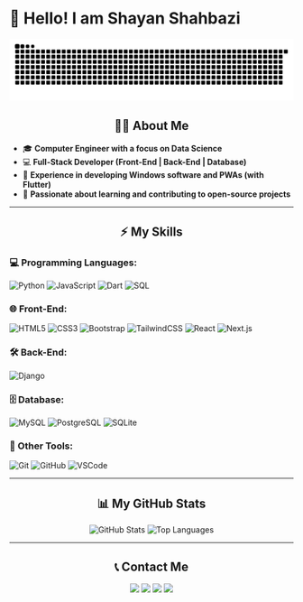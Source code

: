
# 👋 Hello! I am Shayan Shahbazi

<p align="center">
  <img src="https://raw.githubusercontent.com/imrrobat/imrrobat/d1b244e170d2b75fdda3efd499eaaf163f7a617c/images/github-contribution-grid-snake.svg" />
</p>

<h2 align="center">👨‍💻 About Me</h2>

- 🎓 **Computer Engineer with a focus on Data Science**  
- 💻 **Full-Stack Developer (Front-End | Back-End | Database)**  
- 🚀 **Experience in developing Windows software and PWAs (with Flutter)**  
- 🎯 **Passionate about learning and contributing to open-source projects**  

---

<h2 align="center">⚡ My Skills</h2>

### 💻 Programming Languages:
![Python](https://img.shields.io/badge/Python-3776AB?style=for-the-badge&logo=python&logoColor=white)
![JavaScript](https://img.shields.io/badge/JavaScript-F7DF1E?style=for-the-badge&logo=javascript&logoColor=black)
![Dart](https://img.shields.io/badge/Dart-0175C2?style=for-the-badge&logo=dart&logoColor=white)
![SQL](https://img.shields.io/badge/SQL-4479A1?style=for-the-badge&logo=postgresql&logoColor=white)

### 🌐 Front-End:
![HTML5](https://img.shields.io/badge/HTML5-E34F26?style=for-the-badge&logo=html5&logoColor=white)
![CSS3](https://img.shields.io/badge/CSS3-1572B6?style=for-the-badge&logo=css3&logoColor=white)
![Bootstrap](https://img.shields.io/badge/Bootstrap-7952B3?style=for-the-badge&logo=bootstrap&logoColor=white)
![TailwindCSS](https://img.shields.io/badge/TailwindCSS-38B2AC?style=for-the-badge&logo=tailwind-css&logoColor=white)
![React](https://img.shields.io/badge/React-20232A?style=for-the-badge&logo=react&logoColor=61DAFB)
![Next.js](https://img.shields.io/badge/Next.js-000000?style=for-the-badge&logo=next.js&logoColor=white)

### 🛠 Back-End:
![Django](https://img.shields.io/badge/Django-092E20?style=for-the-badge&logo=django&logoColor=white)

### 🗄 Database:
![MySQL](https://img.shields.io/badge/MySQL-4479A1?style=for-the-badge&logo=mysql&logoColor=white)
![PostgreSQL](https://img.shields.io/badge/PostgreSQL-336791?style=for-the-badge&logo=postgresql&logoColor=white)
![SQLite](https://img.shields.io/badge/SQLite-003B57?style=for-the-badge&logo=sqlite&logoColor=white)

### 🔧 Other Tools:
![Git](https://img.shields.io/badge/Git-F05032?style=for-the-badge&logo=git&logoColor=white)
![GitHub](https://img.shields.io/badge/GitHub-181717?style=for-the-badge&logo=github&logoColor=white)
![VSCode](https://img.shields.io/badge/VS%20Code-007ACC?style=for-the-badge&logo=visual-studio-code&logoColor=white)

---

<h2 align="center">📊 My GitHub Stats</h2>

<p align="center">
  <img src="https://github-readme-stats.vercel.app/api?username=Shayan-02&show_icons=true&theme=radical" alt="GitHub Stats" />
  <img src="https://github-readme-stats.vercel.app/api/top-langs/?username=Shayan-02&layout=compact&theme=radical" alt="Top Languages" />
</p>

---

<h2 align="center">📞 Contact Me</h2>

<p align="center">
  <a href="https://www.linkedin.com/in/shayan-shahbazi02/"><img src="https://img.shields.io/badge/LinkedIn-0077B5?style=for-the-badge&logo=linkedin&logoColor=white" /></a>
  <a href="https://github.com/Shayan-02/"><img src="https://img.shields.io/badge/GitHub-181717?style=for-the-badge&logo=github&logoColor=white" /></a>
  <a href="https://t.me/haaji2"><img src="https://img.shields.io/badge/Telegram-26A5E4?style=for-the-badge&logo=telegram&logoColor=white" /></a>
  <a href="https://www.instagram.com/hajalex02"><img src="https://img.shields.io/badge/Instagram-E4405F?style=for-the-badge&logo=instagram&logoColor=white" /></a>
</p>
